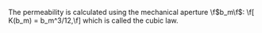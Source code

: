 The permeability is calculated using the mechanical aperture \f$b_m\f$:
\f[ K(b_m) = b_m^3/12,\f]
which is called the cubic law.
